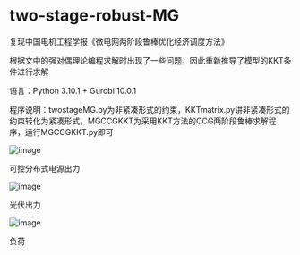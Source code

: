 # two-stage-robust-MG

复现中国电机工程学报《微电网两阶段鲁棒优化经济调度方法》

根据文中的强对偶理论编程求解时出现了一些问题，因此重新推导了模型的KKT条件进行求解

语言：Python 3.10.1 + Gurobi 10.0.1

程序说明：twostageMG.py为非紧凑形式的约束，KKTmatrix.py讲非紧凑形式的约束转化为紧凑形式，MGCCGKKT为采用KKT方法的CCG两阶段鲁棒求解程序，运行MGCCGKKT.py即可

![image](https://user-images.githubusercontent.com/51228607/232202948-6b38c3f2-0d30-403a-bfc7-0d0c1014b106.png)

可控分布式电源出力

![image](https://user-images.githubusercontent.com/51228607/232203153-e5c4c9cf-462e-41c5-a436-24bc2c8ca893.png)

光伏出力

![image](https://user-images.githubusercontent.com/51228607/232203168-4ec9a185-1041-4f85-b580-3993cd200758.png)

负荷
